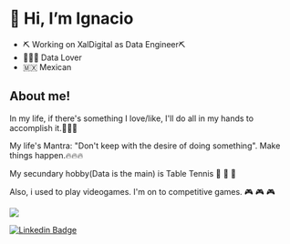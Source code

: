 <h1>👋 Hi, I’m Ignacio</h1>

- ⛏ Working on XalDigital as Data Engineer⛏ 
- 👨🏾‍💻 Data Lover
- 🇲🇽 Mexican 

<h2>About me!</h2>

In my life, if there's something I love/like, I'll do all in my hands to accomplish it.🥇🥇🥇


My life's Mantra: "Don't keep with the desire of doing something". Make things happen.🔥🔥🔥

My secundary hobby(Data is the main) is Table Tennis 🏓 🏓 🏓 

Also, i used to play videogames. I'm on to competitive games. 🎮 🎮 🎮



![](https://komarev.com/ghpvc/?username=Forever-D14)

[![Linkedin Badge](https://img.shields.io/badge/-LinkedIn-0e76a8?style=flat-square&logo=Linkedin&logoColor=white)](https://www.linkedin.com/in/ignaciodiazromero/)

<!---
Forever-D14/Forever-D14 is a ✨ special ✨ repository because its `README.md` (this file) appears on your GitHub profile.
You can click the Preview link to take a look at your changes.
--->
